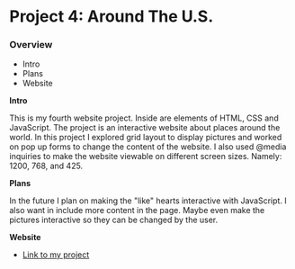 # Project 4: Around The U.S.

### Overview

* Intro
* Plans
* Website

**Intro**

This is my fourth website project. Inside are elements of HTML, CSS and JavaScript. The project is an interactive website about places around the world. In this project I explored grid layout to display pictures and worked on pop up forms to change the content of the website. I also used @media inquiries to make the website viewable on different screen sizes. Namely: 1200, 768, and 425.

**Plans**

In the future I plan on making the "like" hearts interactive with JavaScript. I also want in include more content in the page. Maybe even make the pictures interactive so they can be changed by the user.

**Website**

* [Link to my project](https://enchansea.github.io/web_project_4/)
